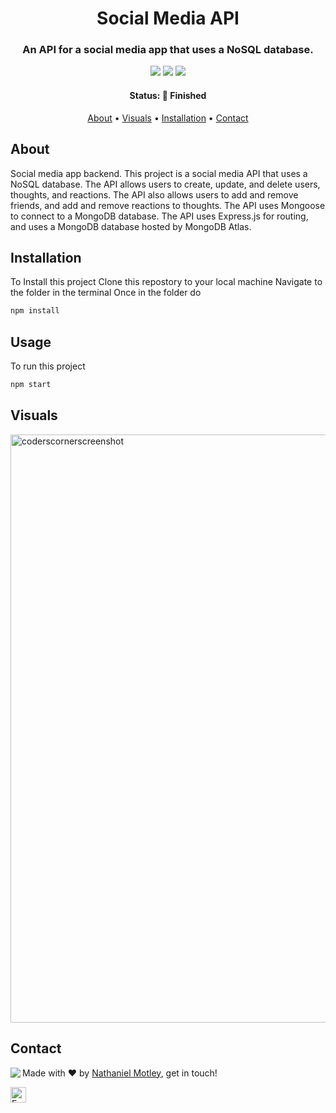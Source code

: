 <h1 align="center">
	Social Media API
</h1>

<h3 align="center">
	An API for a social media app that uses a NoSQL database.

</h3>

<p align="center">
	<img src="https://img.shields.io/github/last-commit/Nmotley92/social-network?color=green"/>
	<img src="https://img.shields.io/github/languages/count/Nmotley92/social-network?color=green"/>
	<img src="https://img.shields.io/github/contributors/Nmotley92/social-network?color=green"/>
</p>

<h4 align="center">
	Status: 🚀 Finished
</h4>

<p align="center">
	<a href="#about">About</a> •
   	<a href="#visuals">Visuals</a> •
	<a href="#installation">Installation</a> • 
	<a href="#contact">Contact</a>
    
</p>

## About
Social media app backend.  This project is a social media API that uses a NoSQL database.  The API allows users to create, update, and delete users, thoughts, and reactions.  The API also allows users to add and remove friends, and add and remove reactions to thoughts.  The API uses Mongoose to connect to a MongoDB database.  The API uses Express.js for routing, and uses a MongoDB database hosted by MongoDB Atlas.  

## Installation
To Install this project
Clone this repostory to your local machine
Navigate to the folder in the terminal
Once in the folder do

```bash
npm install
```

## Usage
To run this project
```bash
npm start
```

## Visuals


<img width="941" alt="coderscornerscreenshot" src="https://user-images.githubusercontent.com/114119193/215669149-3bde03ca-49d2-4387-b50e-3923fa3fdeab.png">




<br clear="left"/>




## Contact
<img align="left" src="https://avatars.githubusercontent.com/Nmotley92?size=100">

Made with ❤️ by [Nathaniel Motley](https://github.com/Nmotley92), get in touch!

<a href="mailto:nmotley92@gmail.com" target="_blank"><img src="https://img.shields.io/badge/Email-D14836?style=flat&logo=gmail&logoColor=white" alt="Email Badge" height="25"></a>&nbsp;

<br clear="left"/>
